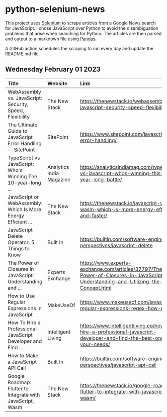 # python-selenium-news

This project uses [Selenium](https://www.seleniumhq.org/) to scrape articles from a Google News search for JavaScript.
I chose JavaScript over Python to avoid the disambiguation problems that arise when searching for Python.
The articles are then parsed and output to a markdown file using [Pandas](https://pandas.pydata.org/).

A GitHub action schedules the scraping to run every day and update the README.md file.

## Wednesday February 01 2023


| Title                                                         | Website                  | Link                                                                                                                             |
|:--------------------------------------------------------------|:-------------------------|:---------------------------------------------------------------------------------------------------------------------------------|
| WebAssembly vs. JavaScript: Security, Speed, Flexibility      | The New Stack            | https://thenewstack.io/webassembly-vs-javascript-security-speed-flexibility/                                                     |
| The Ultimate Guide to JavaScript Error Handling — SitePoint   | SitePoint                | https://www.sitepoint.com/javascript-error-handling/                                                                             |
| TypeScript vs JavaScript: Who's Winning The 10-year-long ...  | Analytics India Magazine | https://analyticsindiamag.com/typescript-vs-javascript-whos-winning-this-10-year-long-battle/                                    |
| JavaScript or WebAssembly: Which Is More Energy Efficient ... | The New Stack            | https://thenewstack.io/javascript-vs-wasm-which-is-more-energy-efficient-and-faster/                                             |
| JavaScript Delete Operator: 5 Things to Know                  | Built In                 | https://builtin.com/software-engineering-perspectives/javascript-delete                                                          |
| The Power of Closures in JavaScript: Understanding and ...    | Experts Exchange         | https://www.experts-exchange.com/articles/37797/The-Power-of-Closures-in-JavaScript-Understanding-and-Utilizing-the-Concept.html |
| How to Use Regular Expressions in JavaScript                  | MakeUseOf                | https://www.makeuseof.com/javascript-regular-expressions-regex-how-use/                                                          |
| How To Hire a Professional JavaScript Developer and Find ...  | Intelligent Living       | https://www.intelligentliving.co/how-to-hire-a-professional-javascript-developer-and-find-the-best-one-for-your-needs/           |
| How to Make a JavaScript API Call                             | Built In                 | https://builtin.com/software-engineering-perspectives/javascript-api-call                                                        |
| Google Roadmap: Flutter to Integrate with JavaScript, Wasm    | The New Stack            | https://thenewstack.io/google-roadmap-flutter-to-integrate-with-javascript-wasm/                                                 |